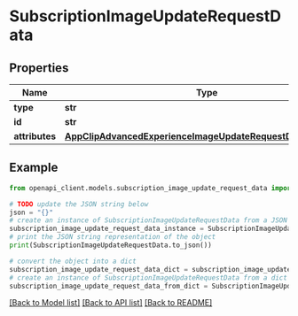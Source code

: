 # SubscriptionImageUpdateRequestData


## Properties

Name | Type | Description | Notes
------------ | ------------- | ------------- | -------------
**type** | **str** |  | 
**id** | **str** |  | 
**attributes** | [**AppClipAdvancedExperienceImageUpdateRequestDataAttributes**](AppClipAdvancedExperienceImageUpdateRequestDataAttributes.md) |  | [optional] 

## Example

```python
from openapi_client.models.subscription_image_update_request_data import SubscriptionImageUpdateRequestData

# TODO update the JSON string below
json = "{}"
# create an instance of SubscriptionImageUpdateRequestData from a JSON string
subscription_image_update_request_data_instance = SubscriptionImageUpdateRequestData.from_json(json)
# print the JSON string representation of the object
print(SubscriptionImageUpdateRequestData.to_json())

# convert the object into a dict
subscription_image_update_request_data_dict = subscription_image_update_request_data_instance.to_dict()
# create an instance of SubscriptionImageUpdateRequestData from a dict
subscription_image_update_request_data_from_dict = SubscriptionImageUpdateRequestData.from_dict(subscription_image_update_request_data_dict)
```
[[Back to Model list]](../README.md#documentation-for-models) [[Back to API list]](../README.md#documentation-for-api-endpoints) [[Back to README]](../README.md)


